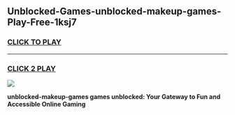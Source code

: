 
## Unblocked-Games-unblocked-makeup-games-Play-Free-1ksj7
<h3>
<a href="https://premium76.site?title=unblocked-makeup-games&ref=10A">CLICK TO PLAY</a></h3>
<hr>

<h3>
<a href="https://premium76.site?title=unblocked-makeup-games&ref=10A">CLICK 2 PLAY</a>
  
</h3>

<a href="https://premium76.site?title=unblocked-makeup-games&ref=10A"><img src="https://clearcache.store/games.png"></a>


**unblocked-makeup-games games unblocked: Your Gateway to Fun and Accessible Online Gaming**
